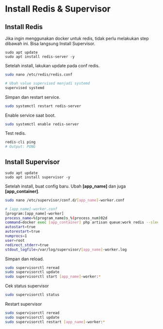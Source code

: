 # Install Redis & Supervisor
## Install Redis
Jika ingin menggunakan docker untuk redis, tidak perlu melakukan step dibawah ini. Bisa langsung Install Supervisor.

```bassh
sudo apt update
sudo apt install redis-server -y
```

Setelah install, lakukan update pada conf redis.
```bash
sudo nano /etc/redis/redis.conf

# Ubah value supervised menjadi systemd
supervised systemd
```

Simpan dan restart service.
```bash
sudo systemctl restart redis-server
```

Enable service saat boot.
```bash
sudo systemctl enable redis-server
```

Test redis.
```bash
redis-cli ping
# Output: PONG
```

## Install Supervisor
```bassh
sudo apt update
sudo apt install supervisor -y
```

Setelah install, buat config baru. Ubah **[app_name]** dan juga **[app_container]**.
```bash
sudo nano /etc/supervisor/conf.d/[app_name]-worker.conf

# [app_name]-worker.conf
[program:[app_name]-worker]
process_name=%(program_name)s_%(process_num)02d
command=docker exec [app_container] php artisan queue:work redis --sleep=3 --tries=3
autostart=true
autorestart=true
numprocs=1
user=root
redirect_stderr=true
stdout_logfile=/var/log/supervisor/[app_name]-worker.log
```

Simpan dan reload.
```bash
sudo supervisorctl reread
sudo supervisorctl update
sudo supervisorctl start [app_name]-worker:*
```

Cek status supervisor
```bash
sudo supervisorctl status
```

Restart supervisor
```bash
sudo supervisorctl reread
sudo supervisorctl update
sudo supervisorctl restart [app_name]-worker:*
```
